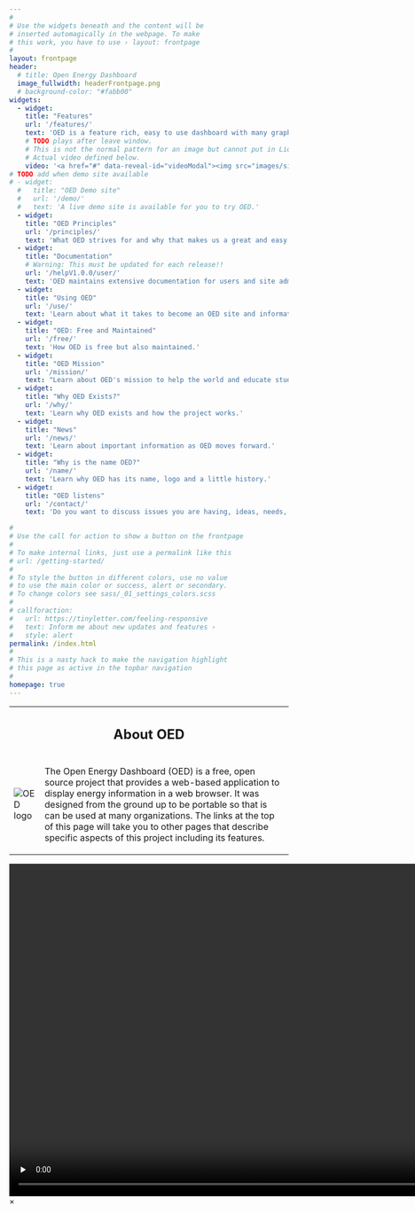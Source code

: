 ```yaml
---
#
# Use the widgets beneath and the content will be
# inserted automagically in the webpage. To make
# this work, you have to use › layout: frontpage
#
layout: frontpage
header:
  # title: Open Energy Dashboard
  image_fullwidth: headerFrontpage.png
  # background-color: "#fabb00"
widgets:
  - widget:
    title: "Features"
    url: '/features/'
    text: 'OED is a feature rich, easy to use dashboard with many graphics for site visitors.'
    # TODO plays after leave window.
    # This is not the normal pattern for an image but cannot put in Liquid variables.
    # Actual video defined below.
    video: '<a href="#" data-reveal-id="videoModal"><img src="images/siteFeatures.png" alt=""/></a>'
# TODO add when demo site available
# - widget:
  #   title: "OED Demo site"
  #   url: '/demo/'
  #   text: 'A live demo site is available for you to try OED.'
  - widget:
    title: "OED Principles"
    url: '/principles/'
    text: 'What OED strives for and why that makes us a great and easy to use dashboard.'
  - widget:
    title: "Documentation"
    # Warning: This must be updated for each release!!
    url: '/helpV1.0.0/user/'
    text: 'OED maintains extensive documentation for users and site administrators that is also linked by help icons in the dashboard.'
  - widget:
    title: "Using OED"
    url: '/use/'
    text: 'Learn about what it takes to become an OED site and information if you are an OED site.'
  - widget:
    title: "OED: Free and Maintained"
    url: '/free/'
    text: 'How OED is free but also maintained.'
  - widget:
    title: "OED Mission"
    url: '/mission/'
    text: "Learn about OED's mission to help the world and educate students."
  - widget:
    title: "Why OED Exists?"
    url: '/why/'
    text: 'Learn why OED exists and how the project works.'
  - widget:
    title: "News"
    url: '/news/'
    text: 'Learn about important information as OED moves forward.'
  - widget:
    title: "Why is the name OED?"
    url: '/name/'
    text: 'Learn why OED has its name, logo and a little history.'
  - widget:
    title: "OED listens"
    url: '/contact/'
    text: 'Do you want to discuss issues you are having, ideas, needs, using OED, contributing or anything else then we welcome you reaching out to the project.'

#
# Use the call for action to show a button on the frontpage
#
# To make internal links, just use a permalink like this
# url: /getting-started/
#
# To style the button in different colors, use no value
# to use the main color or success, alert or secondary.
# To change colors see sass/_01_settings_colors.scss
#
# callforaction:
#   url: https://tinyletter.com/feeling-responsive
#   text: Inform me about new updates and features ›
#   style: alert
permalink: /index.html
#
# This is a nasty hack to make the navigation highlight
# this page as active in the topbar navigation
#
homepage: true
---
```

<!-- TODO This probably could be done in a better way. -->
<table>
  <tbody>
    <tr>
      <td colspan="2" style="text-align: center;"><h2>About OED</h2></td>
    </tr>
    <tr>
      <td><img alt="OED logo" src="{{ site.urlimg }}OEDUprightClear.png"></td>
      <td><p>The Open Energy Dashboard (OED) is a free, open source project that provides a web-based application to display energy information in a web browser. It was designed from the ground up to be portable so that is can be used at many organizations. The links at the top of this page will take you to other pages that describe specific aspects of this project including its features.</p></td>
    </tr>
  </tbody>
</table>

<!-- This defines the actaul video to show. -->
<div id="videoModal" class="reveal-modal large" data-reveal="">
  <video width="900" height="600" controls preload="none">
    <source src="{{ site.urlimg }}siteFeatures.mp4" type="video/mp4">
    Your browser does not support the video tag.
  </video>
  <a class="close-reveal-modal">&#215;</a>
</div>

